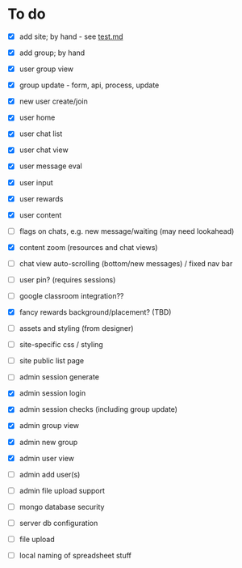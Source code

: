 # To do

- [x] add site; by hand - see [test.md](test.md)
- [x] add group; by hand
- [x] user group view
- [x] group update - form, api, process, update
- [x] new user create/join
- [x] user home
- [x] user chat list
- [x] user chat view
- [x] user message eval
- [x] user input
- [x] user rewards
- [x] user content
- [ ] flags on chats, e.g. new message/waiting (may need lookahead)
- [x] content zoom (resources and chat views)
- [ ] chat view auto-scrolling (bottom/new messages) / fixed nav bar
- [ ] user pin? (requires sessions)
- [ ] google classroom integration??
- [x] fancy rewards background/placement? (TBD)
- [ ] assets and styling (from designer)
- [ ] site-specific css / styling
- [ ] site public list page
- [ ] admin session generate
- [x] admin session login
- [x] admin session checks (including group update)
- [x] admin group view
- [x] admin new group
- [x] admin user view
- [ ] admin add user(s)
- [ ] admin file upload support
- [ ] mongo database security
- [ ] server db configuration

- [ ] file upload
- [ ] local naming of spreadsheet stuff
